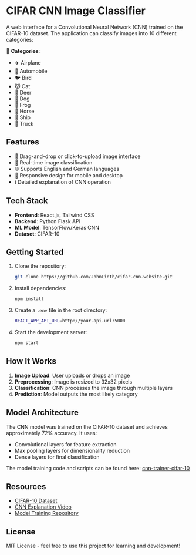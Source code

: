 # CIFAR CNN Image Classifier
A web interface for a Convolutional Neural Network (CNN) trained on the CIFAR-10 dataset. The application can classify images into 10 different categories:

🎯 **Categories**: 
- ✈️ Airplane 
- 🚗 Automobile 
- 🐦 Bird 
- 🐱 Cat 
- 🦌 Deer 
- 🐶 Dog 
- 🐸 Frog 
- 🐴 Horse 
- 🚢 Ship 
- 🚚 Truck

## Features

- 📸 Drag-and-drop or click-to-upload image interface
- 🔄 Real-time image classification
- 🌐 Supports English and German languages
- 📱 Responsive design for mobile and desktop
- ℹ️ Detailed explanation of CNN operation

## Tech Stack

- **Frontend**: React.js, Tailwind CSS
- **Backend**: Python Flask API
- **ML Model**: TensorFlow/Keras CNN
- **Dataset**: CIFAR-10

## Getting Started

1. Clone the repository:
   ```bash
   git clone https://github.com/JohnLinth/cifar-cnn-website.git
   ```

2. Install dependencies:
   ```bash
   npm install
   ```

3. Create a `.env` file in the root directory:
   ```bash
   REACT_APP_API_URL=http://your-api-url:5000
   ```

4. Start the development server:
   ```bash
   npm start
   ```

## How It Works

1. **Image Upload**: User uploads or drops an image
2. **Preprocessing**: Image is resized to 32x32 pixels
3. **Classification**: CNN processes the image through multiple layers
4. **Prediction**: Model outputs the most likely category

## Model Architecture

The CNN model was trained on the CIFAR-10 dataset and achieves approximately 72% accuracy. It uses:
- Convolutional layers for feature extraction
- Max pooling layers for dimensionality reduction
- Dense layers for final classification

The model training code and scripts can be found here: [cnn-trainer-cifar-10](https://github.com/JohnLinth/cnn-trainer-cifar-10)

## Resources

- [CIFAR-10 Dataset](https://www.cs.toronto.edu/~kriz/cifar.html)
- [CNN Explanation Video](https://www.youtube.com/watch?v=KuXjwB4LzSA)
- [Model Training Repository](https://github.com/JohnLinth/cnn-trainer-cifar-10)

## License

MIT License - feel free to use this project for learning and development!
